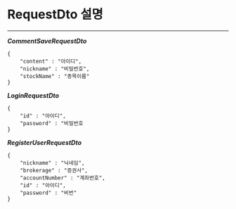 # RequestDto 설명
------------------------------
***CommentSaveRequestDto***
```
{
    "content" : "아이디",
    "nickname" : "비밀번호",
    "stockName" : "종목이름"
}
```

***LoginRequestDto***
```
{
    "id" : "아이디",
    "password" : "비밀번호
}
```

***RegisterUserRequestDto***
```
{
    "nickname" : "닉네임",
    "brokerage" : "증권사",
    "accountNumber" : "계좌번호",
    "id" : "아이디",
    "password" : "비번"
}
```
